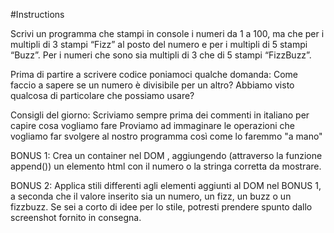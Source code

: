 #Instructions


Scrivi un programma che stampi in console i numeri da 1 a 100, 
ma che per i multipli di 3 stampi “Fizz” al posto del numero e 
per i multipli di 5 stampi “Buzz”. 
Per i numeri che sono sia multipli di 3 che di 5 stampi “FizzBuzz”.

Prima di partire a scrivere codice poniamoci qualche domanda:
Come faccio a sapere se un numero è divisibile per un altro? 
Abbiamo visto qualcosa di particolare che possiamo usare?


Consigli del giorno:
 Scriviamo sempre prima dei commenti in italiano per capire cosa vogliamo fare
 Proviamo ad immaginare le operazioni che vogliamo far svolgere al nostro programma così come lo faremmo "a mano"


BONUS 1:
Crea un container nel DOM , aggiungendo (attraverso la funzione append()) un elemento html con il numero o la stringa corretta da mostrare.

BONUS 2:
Applica stili differenti agli elementi aggiunti al DOM nel BONUS 1, a seconda che il valore inserito sia un numero, un fizz, un buzz o un fizzbuzz. Se sei a corto di idee per lo stile, potresti prendere spunto dallo screenshot fornito in consegna.